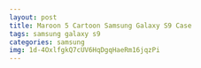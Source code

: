 ```yaml
---
layout: post
title: Maroon 5 Cartoon Samsung Galaxy S9 Case
tags: samsung galaxy s9
categories: samsung
img: 1d-4OxlfgkQ7cUV6HqDgqHaeRm16jqzPi
---
```

